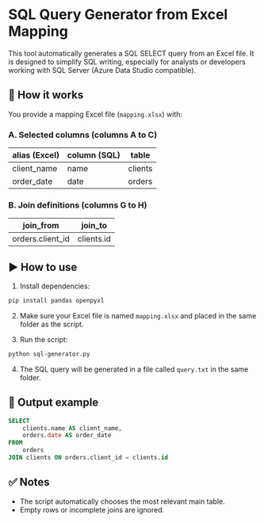 # SQL Query Generator from Excel Mapping

This tool automatically generates a SQL SELECT query from an Excel file. It is designed to simplify SQL writing, especially for analysts or developers working with SQL Server (Azure Data Studio compatible).

## 🔧 How it works

You provide a mapping Excel file (`mapping.xlsx`) with:

### A. Selected columns (columns A to C)

| alias (Excel) | column (SQL) | table   |
| ------------- | ------------ | ------- |
| client\_name  | name         | clients |
| order\_date   | date         | orders  |

### B. Join definitions (columns G to H)

| join\_from        | join\_to   |
| ----------------- | ---------- |
| orders.client\_id | clients.id |

## ▶️ How to use

1. Install dependencies:

```bash
pip install pandas openpyxl
```

2. Make sure your Excel file is named `mapping.xlsx` and placed in the same folder as the script.

3. Run the script:

```bash
python sql-generator.py
```

4. The SQL query will be generated in a file called `query.txt` in the same folder.

## 📄 Output example

```sql
SELECT
    clients.name AS client_name,
    orders.date AS order_date
FROM
    orders
JOIN clients ON orders.client_id = clients.id
```

## ✅ Notes

* The script automatically chooses the most relevant main table.
* Empty rows or incomplete joins are ignored.
